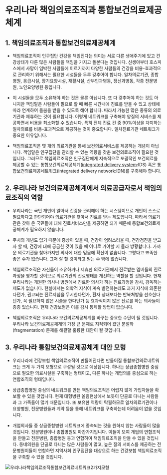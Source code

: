 # 우리나라 책임의료조직과 통합보건의료제공체계

## 1. 책임의료조직과 통합보건의료제공체계

* 책임의료조직이 인구집단 건강을 책임진다는 의미는 서로 다른 생애주기에 있고 건강상태가 다른 많은 사람들을 책임을 가지고 돌본다는 것입니다. 신생아부터 호스피스에서 사망이 임박한 사람들에 이르기까지 다양한 사람들의 건강을 비용-효과적으로 관리하기 위해서는 필요한 시설들을 두루 갖추어야 합니다. 일차의료기관, 종합병원, 응급시설, 장기요양시설, 재활시설, 산부인과병동, 정신과병동, 각종 전문병원, 노인요양병원 등입니다. 

* 이 시설들을 모두 소유해야 하는 것은 물론 아닙니다. 또 다 갖추어야 하는 것도 아니지만 책임맡은 사람들이 필요로 할 때 빠른 시간내에 진료를 받을 수 있고 상태에 따라 연계하여 돌봄을 받을 수 있도록 해야 합니다. 따라서 가능한 많은 종류의 의료기관과 제휴하는 것이 필요합니다. 이렇게 네트워크를 구축해야 양질의 서비스를 제공하면서 비용을 최소화할 수 있습니다. 특히 전체 진료 건 중 90%이상을 차지하는 일차의료를 비용-효과적으로 제공하는 것이 중요합니다. 일차진료기관 네트워크가 중요한 이유입니다. 

* 책임의료조직은 몇 개의 의료기관을 통해 보건의료서비스를 제공하는 개념이 아닙니다. 책임맡은 인구집단을 관리할 수 있는 역량을 갖춘 보건의료조직이 필요한 것입니다. 그러므로 책임의료조직은 인구집단에게 지속적으로 포괄적인 보건의료를 제공할 수 있는 통합보건의료제공체계([integrated delivery system](https://en.wikipedia.org/wiki/Integrated_delivery_system):IDS) 혹은 통합보건의료제공네트워크(integrated delivery network:IDN)를 구축해야 합니다.

## 2. 우리나라 보건의료제공체계에서 의료공급자로서 책임의료조직의 역할

* 우리나라는 국민 개인이 알아서 건강을 관리해야 하는 시스템이므로 개인이 스스로 필요하다고 판단되어야 의료기관을 찾아서 진료를 받는 제도입니다. 따라서 의료기관은 찾아 온 국민들에 대해 진료서비스만을 제공하면 되기 때문에 통합보건의료제공체계가 필요하지 않습니다. 

* 주치의 개념도 없기 때문에 증상이 있을 때, 건강이 염려스러울 때, 건강검진을 받고자 할 때, 건강에 대해 궁금한 것이 있을 때 어디로 가야할 지 몰라 방황합니다. 가까운 의료기관을 찾아가지만 의사에 대한 믿음에 확신이 없습니다. 그렇다고 뾰족한 좋은 수가 없습니다. 그저 잘 할 것이라고 믿는 수 밖에 없습니다. 

* 책임의료조직은 자신들이 소유하거나 제휴한 의료기관에서 진료받는 멤버들의 진료과정을 평가할 것이므로 의료기관의 진료행태를 개선하는 역할을 할 것입니다. 현재 우리나라는 개원한 의사나 병원에서 진료한 의사가 하는 진료과정을 감시, 감독하는 제도가 없습니다. 현실에서는 의학적 지식이 계속 발전하는데도 과거 지식에 의존한다던가, 권고되는 진료지침을 무시한다던가, 환자 상태보다는 반복처방을 선호한다던가, 꼭 필요하지 않은 시술을 한다던가 등 효과적이지 않은 진료를 하는 의사들이 종종 있습니다. 현재 건강보험은 이를 감시 통제할 방법이 없습니다. 

* 책임의료조직은 우리나라 보건의료제공체계를 바꾸는 중요한 수단이 될 것입니다. 우리나라 보건의료제공체계의 가장 큰 문제로 지적되어 왔던 분절화(fragmentation) 문제를 해결할 훌륭한 대안이 될 것입니다.

## 3. 우리나라 통합보건의료제공체계 대안 모형

* 우리나라에 건강보험 책임의료조직이 만들어진다면 만들어질 통합보건의료네트워크는 크게 두 가지 모형으로 구성될 것으로 예상됩니다. 하나는 상급종합병원 중심으로 필요한 의료시설을 구축하는 형태이고, 다른 하나는 개업의를 중심으로 하는 연합조직의 형태입니다.

* 상급종합병원 중심의 네트워크를 만든 책임의료조직은 어렵지 않게 가입자들을 확보할 수 있을 것입니다. 현재 대형병원 쏠림현상에서 보듯이 단골로 다니는 사람들과 그 가족들이 많기 때문입니다. 또 보유한 역량이 탁월하므로 일차의료기관이나 요양병원, 전문병원들과 계약 등을 통해 네트워크를 구축하는데 어려움이 없을 것입니다. 

* 개업의사들 중 상급종합병원 네트워크에 종속되는 것을 원하지 않는 사람들이 많을 것입니다. 전문병원이나 종합병원도 마찬가지입니다. 이들이 모여 개업의 연합조직을 만들고 전문병원, 종합병원 등과 연합하여 책임의료조직을 만들 수 있을 것입니다. 동네의원을 단골로 다니는 많은 사람들이 많고, 높은 질의 서비스를 제공하는 전문병원이들이 연합하면 지역사회 인구집단을 대상으로 하는 건강보험 책임의료조직을 구축할 수 있을 것입니다.

![우리나라책임의료조직통합보건의료네트워크2가지모형](</images/posts/우리나라책임의료조직통합보건의료네트워크2가지모형.png>)